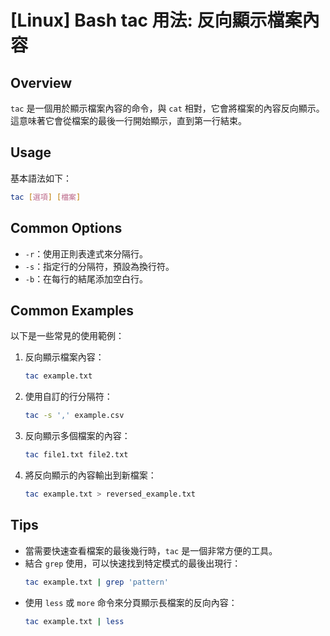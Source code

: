 # [Linux] Bash tac 用法: 反向顯示檔案內容

## Overview
`tac` 是一個用於顯示檔案內容的命令，與 `cat` 相對，它會將檔案的內容反向顯示。這意味著它會從檔案的最後一行開始顯示，直到第一行結束。

## Usage
基本語法如下：
```bash
tac [選項] [檔案]
```

## Common Options
- `-r`：使用正則表達式來分隔行。
- `-s`：指定行的分隔符，預設為換行符。
- `-b`：在每行的結尾添加空白行。

## Common Examples
以下是一些常見的使用範例：

1. 反向顯示檔案內容：
   ```bash
   tac example.txt
   ```

2. 使用自訂的行分隔符：
   ```bash
   tac -s ',' example.csv
   ```

3. 反向顯示多個檔案的內容：
   ```bash
   tac file1.txt file2.txt
   ```

4. 將反向顯示的內容輸出到新檔案：
   ```bash
   tac example.txt > reversed_example.txt
   ```

## Tips
- 當需要快速查看檔案的最後幾行時，`tac` 是一個非常方便的工具。
- 結合 `grep` 使用，可以快速找到特定模式的最後出現行：
  ```bash
  tac example.txt | grep 'pattern'
  ```
- 使用 `less` 或 `more` 命令來分頁顯示長檔案的反向內容：
  ```bash
  tac example.txt | less
  ```